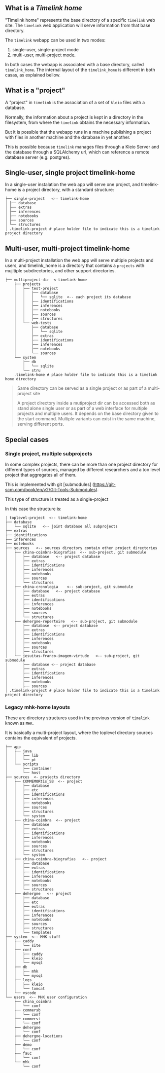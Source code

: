 
## What is a _Timelink home_

"Timelink home" represents the base directory of a specific `timelink` web site.  The `timelink` web application will serve information from that base directory.

The `timelink` webapp can be used in two modes:

1. single-user, single-project mode
2. multi-user, multi-project mode. 

In both cases the webapp is associated with a base directory, called `timelink_home`.  The internal layout of the `timelink_home` is different in both casas, as explained bellow.

## What is a "project"

A "project" in `timelink` is the association of a set of `kleio` files with a database.  

Normally, the information about a project is kept in a directory in the filesystem, from where the `timelink` obtains the necessary information.

But it is possible that the webapp runs in a machine publishing a project with files in another machine and the database in yet another.

This is possible because `timelink` manages files through a Kleio Server and the database through a SQLAlchemy url, which can reference a remote database server (e.g. postgres).


## Single-user, single project timelink-home

In a single-user instalation the web app will serve one project, and timelink-home is a project directory, with a standard structure:


	├── single-project   <-- timelink-home
	│ ├── database
	│ ├── extras
	│ ├── inferences
	│ ├── notebooks
	│ ├── sources
	│ └── structures
	│ .timelink-project # place holder file to indicate this is a timelink project directory
## Multi-user, multi-project timelink-home

In a multi-project installation the web app will serve multiple projects and users, and timelink_home is a directory that contains a `projects` with mujltiple subdirectories, and other support directories.

	├── multiproject-dir  <-timelink-home
		├── projects
		│   ├── test-project
		│   │   ├── database
		│   │   │   └── sqlite  <-- each project its database
		│   │   ├── identifications
		│   │   ├── inferences
		│   │   ├── notebooks
		│   │   ├── sources
		│   │   ├── structures
		│   └── web-tests
		│       ├── database
		│       │   └── sqlite
		│       ├── extras
		│       ├── identifications
		│       ├── inferences
		│       ├── notebooks
		│       └── sources
		└── system
			├── db
			│   └── sqlite
			└── stru
		.timelink-home # place holder file to indicate this is a timelink home directory


> Same directory can be served as a single project or as part of a multi-project site
> 
> A project directory inside a mutiproject dir can be accessed both as stand alone single user or as part of a web interface for multiple projects and multiple users. It depends on the base directory given to the start command. Multiple variants can exist in the same machine, serving different ports.
>

## Special cases

### Single project, multiple subprojects

In some complex projects, there can be more than one project directory for different types of sources, managed by different researchers and a too level project that aggregates all of them. 

This is implemented  with git [submodules] (https://git-scm.com/book/en/v2/Git-Tools-Submodules).

This type of structure is treated as a single-project

In this case the structure is:

	| toplevel-project  <-- timelink-home
	├── database
	│   └── sqlite   <-- joint database all subprojects 
	├── extras
	├── identifications
	├── inferences
	├── notebooks
	├── sources   <-- sources directory contain other project directories
	│   ├── china-coimbra-biografias  <-- sub-project, git submodule 
	│   │   ├── database   <-- project database
	│   │   ├── extras
	│   │   ├── identifications
	│   │   ├── inferences
	│   │   ├── notebooks
	│   │   ├── sources
	│   │   └── structures
	│   ├── china-cronologia    <-- sub-project, git submodule 
	│   │   ├── database   <-- project database
	│   │   ├── extras
	│   │   ├── identifications
	│   │   ├── inferences
	│   │   ├── notebooks
	│   │   ├── sources
	│   │   └── structures
	│   ├── dehergne-repertoire   <-- sub-project, git submodule 
	│   │   ├── database  <-- project database
	│   │   ├── extras
	│   │   ├── identifications
	│   │   ├── inferences
	│   │   ├── notebooks
	│   │   ├── sources
	│   │   ├── structures
	│   └── jesuitas-franco-imagem-virtude   <-- sub-project, git submodule 
	│       ├── database <-- project database
	│       ├── extras
	│       ├── identifications
	│       ├── inferences
	│       ├── notebooks
	│       ├── sources
	│ .timelink-project # place holder file to indicate this is a timelink project directory


### Legacy mhk-home layouts

These are directory structures used in the previous version of `timelink` known as `MHK`.

It is basically a multi-project layout, where the toplevel directory sources contains the equivalent of projects.

	├── app
	│   ├── java
	│   │   ├── lib
	│   │   └── pt
	│   └── scripts
	│       ├── container
	│       └── host
	├── sources  <- projects directory
	│   ├── COMMEMORtis_SB  <-- project
	│   │   ├── database
	│   │   ├── etc
	│   │   ├── identifications
	│   │   ├── inferences
	│   │   ├── notebooks
	│   │   ├── sources
	│   │   ├── structures
	│   │   └── system
	│   ├── china-coimbra  <-- project
	│   │   ├── database
	│   │   ├── extras
	│   │   ├── identifications
	│   │   ├── inferences
	│   │   ├── notebooks
	│   │   ├── sources
	│   │   ├── structures
	│   │   └── system
	│   ├── china-coimbra-biografias   <-- project
	│   │   ├── database
	│   │   ├── extras
	│   │   ├── identifications
	│   │   ├── inferences
	│   │   ├── notebooks
	│   │   ├── sources
	│   │   └── structures
	│   ├── dehergne   <-- project
	│   │   ├── database
	│   │   ├── etc
	│   │   ├── extras
	│   │   ├── identifications
	│   │   ├── inferences
	│   │   ├── notebooks
	│   │   ├── sources
	│   │   ├── structures
	│   │   └── templates
	├── system  <-- MHK stuff
	│   ├── caddy
	│   │   └── site
	│   ├── conf
	│   │   ├── caddy
	│   │   ├── kleio
	│   │   └── mysql
	│   ├── db
	│   │   ├── mhk
	│   │   └── mysql
	│   ├── logs
	│   │   ├── kleio
	│   │   └── tomcat
	│   └── vscode
	└── users  <-- MHK user configuration
	    ├── china_coimbra
	    │   └── conf
	    ├── commersb
	    │   └── conf
	    ├── commerst
	    │   └── conf
	    ├── dehergne
	    │   └── conf
	    ├── dehergne-locations
	    │   └── conf
	    ├── demo
	    │   └── conf
	    ├── fauc
	    │   └── conf
	    └── mhk
	        └── conf